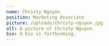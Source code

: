 ```yaml
---
name: Christy Nguyen
position: Marketing Associate
picture: /uploads/christy-nguyen.jpg
alt: A picture of Christy Nguyen.
bio: A bio is forthcoming.
---
```

